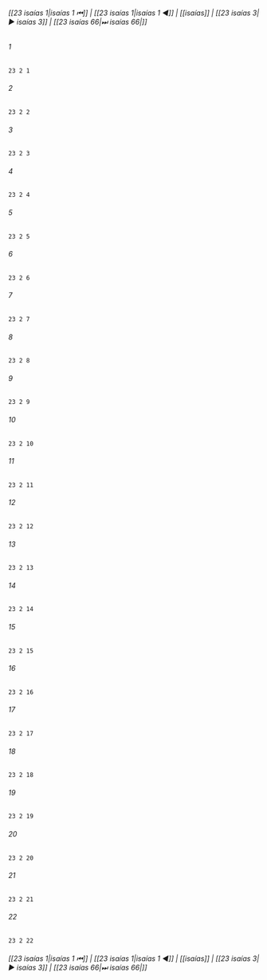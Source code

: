 
###### [[23 isaías 1|isaías 1 ⏮]] | [[23 isaías 1|isaías 1 ◀]] | [[isaías]] | [[23 isaías 3|▶ isaías 3]] | [[23 isaías 66|⏭ isaías 66|]]

###### 1
``` verse
23 2 1 
```
###### 2
``` verse
23 2 2 
```
###### 3
``` verse
23 2 3 
```
###### 4
``` verse
23 2 4 
```
###### 5
``` verse
23 2 5 
```
###### 6
``` verse
23 2 6 
```
###### 7
``` verse
23 2 7 
```
###### 8
``` verse
23 2 8 
```
###### 9
``` verse
23 2 9 
```
###### 10
``` verse
23 2 10 
```
###### 11
``` verse
23 2 11 
```
###### 12
``` verse
23 2 12 
```
###### 13
``` verse
23 2 13 
```
###### 14
``` verse
23 2 14 
```
###### 15
``` verse
23 2 15 
```
###### 16
``` verse
23 2 16 
```
###### 17
``` verse
23 2 17 
```
###### 18
``` verse
23 2 18 
```
###### 19
``` verse
23 2 19 
```
###### 20
``` verse
23 2 20 
```
###### 21
``` verse
23 2 21 
```
###### 22
``` verse
23 2 22 
```

###### [[23 isaías 1|isaías 1 ⏮]] | [[23 isaías 1|isaías 1 ◀]] | [[isaías]] | [[23 isaías 3|▶ isaías 3]] | [[23 isaías 66|⏭ isaías 66|]]

